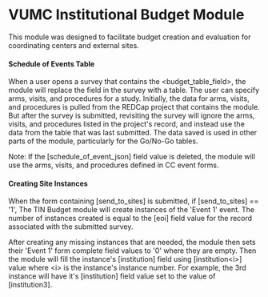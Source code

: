 # VUMC Institutional Budget Module
This module was designed to facilitate budget creation and evaluation for coordinating centers and external sites.

#### Schedule of Events Table
When a user opens a survey that contains the <budget_table_field\>, the module will replace the field in the survey with a table. The user can specify arms, visits, and procedures for a study. Initially, the data for arms, visits, and procedures is pulled from the REDCap project that contains the module. But after the survey is submitted, revisiting the survey will ignore the arms, visits, and procedures listed in the project's record, and instead use the data from the table that was last submitted. The data saved is used in other parts of the module, particularly for the Go/No-Go tables.

Note: If the [schedule_of_event_json] field value is deleted, the module will use the arms, visits, and procedures defined in CC event forms.

#### Creating Site Instances
When the form containing [send_to_sites] is submitted, if [send_to_sites] == '1', The TIN Budget module will create instances of the 'Event 1' event. The number of instances created is equal to the [eoi] field value for the record associated with the submitted survey.

After creating any missing instances that are needed, the module then sets their 'Event 1' form complete field values to '0' where they are empty. Then the module will fill the instance's [institution] field using [institution<i\>] value where <i\>  is the instance's instance number. For example, the 3rd instance will have it's [institution] field value set to the value of [institution3].
